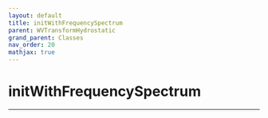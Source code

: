 ```yaml
---
layout: default
title: initWithFrequencySpectrum
parent: WVTransformHydrostatic
grand_parent: Classes
nav_order: 20
mathjax: true
---
```


#  initWithFrequencySpectrum




---

